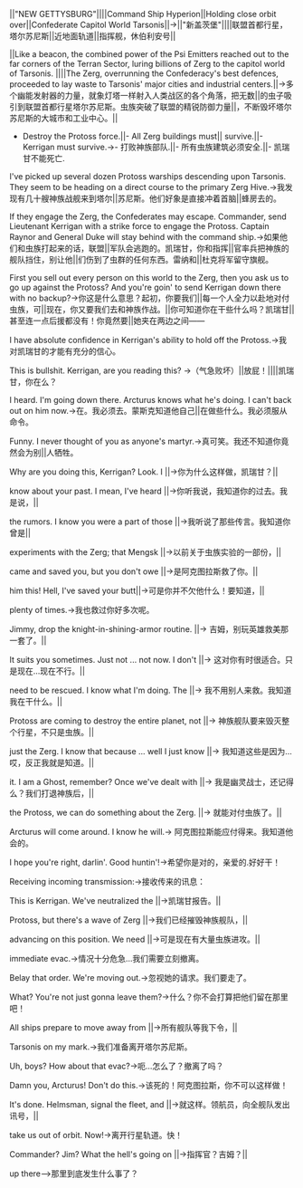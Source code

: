 ||"NEW GETTYSBURG"||||Command Ship Hyperion||Holding close orbit over||Confederate Capitol World Tarsonis||->||"新盖茨堡"||||联盟首都行星，塔尔苏尼斯||近地面轨道||指挥舰，休伯利安号||

||Like a beacon, the combined power of the Psi Emitters reached out to the far corners of the Terran Sector, luring billions of Zerg to the capitol world of Tarsonis. ||||The Zerg, overrunning the Confederacy's best defences, proceeded to lay waste to Tarsonis' major cities and industrial centers.||->多个幽能发射器的力量，就象灯塔一样射入人类战区的各个角落，把无数||的虫子吸引到联盟首都行星塔尔苏尼斯。虫族突破了联盟的精锐防御力量||，不断毁坏塔尔苏尼斯的大城市和工业中心。||

- Destroy the Protoss force.||- All Zerg buildings must||  survive.||- Kerrigan must survive.->- 打败神族部队.||- 所有虫族建筑必须安全.||- 凯瑞甘不能死亡.

I've picked up several dozen Protoss warships descending upon Tarsonis. They seem to be heading on a direct course to the primary Zerg Hive.->我发现有几十艘神族战舰来到塔尔||苏尼斯。他们好象是直接冲着首脑||蜂房去的。

If they engage the Zerg, the Confederates may escape. Commander, send Lieutenant Kerrigan with a strike force to engage the Protoss. Captain Raynor and General Duke will stay behind with the command ship.->如果他们和虫族打起来的话，联盟||军队会逃跑的。凯瑞甘，你和指挥||官率兵把神族的舰队挡住，别让他||们伤到了虫群的任何东西。雷纳和||杜克将军留守旗舰。

First you sell out every person on this world to the Zerg, then you ask us to go up against the Protoss? And you're goin' to send Kerrigan down there with no backup?->你这是什么意思？起初，你要我们||每一个人全力以赴地对付虫族，可||现在，你又要我们去和神族作战。||你可知道你在干些什么吗？凯瑞甘||甚至连一点后援都没有！你竟然要||她夹在两边之间——

I have absolute confidence in Kerrigan's ability to hold off the Protoss.->我对凯瑞甘的才能有充分的信心。

This is bullshit. Kerrigan, are you reading this? ->（气急败坏）||放屁！||||凯瑞甘，你在么？

I heard. I'm going down there. Arcturus knows what he's doing. I can't back out on him now.->在。我必须去。蒙斯克知道他自己||在做些什么。我必须服从命令。

Funny. I never thought of you as anyone's martyr.->真可笑。我还不知道你竟然会为别||人牺牲。

Why are you doing this, Kerrigan? Look. I ||->你为什么这样做，凯瑞甘？||

know about your past. I mean, I've heard ||->你听我说，我知道你的过去。我是说，||

the rumors. I know you were a part of those ||->我听说了那些传言。我知道你曾是||

experiments with the Zerg; that Mengsk ||->以前关于虫族实验的一部份，||

came and saved you, but you don't owe ||->是阿克图拉斯救了你。||

him this! Hell, I've saved your butt||->可是你并不欠他什么！要知道，||

plenty of times.->我也救过你好多次呢。

Jimmy, drop the knight-in-shining-armor routine. ||->            吉姆，别玩英雄救美那一套了。||

It suits you sometimes. Just not ... not now. I don't ||->            这对你有时很适合。只是现在…现在不行。||

need to be rescued. I know what I'm doing. The ||->            我不用别人来救。我知道我在干什么。||

Protoss are coming to destroy the entire planet, not ||->             神族舰队要来毁灭整个行星，不只是虫族。||

just the Zerg. I know that because ... well I just know ||->            我知道这些是因为…哎，反正我就是知道。||

it. I am a Ghost, remember? Once we've dealt with ||->            我是幽灵战士，还记得么？我们打退神族后，||

the Protoss, we can  do something about the Zerg. ||->            就能对付虫族了。||

Arcturus will come around. I know he will.->            阿克图拉斯能应付得来。我知道他会的。

I hope you're right, darlin'. Good huntin'!->希望你是对的，亲爱的.好好干！

Receiving incoming transmission:->接收传来的讯息：

This is Kerrigan. We've neutralized the ||->凯瑞甘报告。||

Protoss, but there's a wave of Zerg ||->我们已经摧毁神族舰队，||

advancing on this position. We need ||->可是现在有大量虫族进攻。||

immediate evac.->情况十分危急…我们需要立刻撤离。

Belay that order. We're moving out.->忽视她的请求。我们要走了。

What? You're not just gonna leave them?->什么？你不会打算把他们留在那里吧！

All ships prepare to move away from ||->所有舰队等我下令，||

Tarsonis on my mark.->我们准备离开塔尔苏尼斯。

Uh, boys? How about that evac?->呃…怎么了？撤离了吗？

Damn you, Arcturus! Don't do this.->该死的！阿克图拉斯，你不可以这样做！

It's done. Helmsman, signal the fleet, and ||->就这样。领航员，向全舰队发出讯号，||

take us out of orbit. Now!->离开行星轨道。快！

Commander? Jim? What the hell's going on ||->指挥官？吉姆？||

up there-->那里到底发生什么事了？

